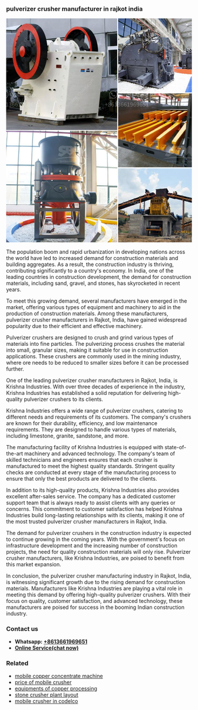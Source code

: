 <h3>pulverizer crusher manufacturer in rajkot india</h3><img src='1708498220.jpg' alt=''><p>The population boom and rapid urbanization in developing nations across the world have led to increased demand for construction materials and building aggregates. As a result, the construction industry is thriving, contributing significantly to a country's economy. In India, one of the leading countries in construction development, the demand for construction materials, including sand, gravel, and stones, has skyrocketed in recent years. </p><p>To meet this growing demand, several manufacturers have emerged in the market, offering various types of equipment and machinery to aid in the production of construction materials. Among these manufacturers, pulverizer crusher manufacturers in Rajkot, India, have gained widespread popularity due to their efficient and effective machinery.</p><p>Pulverizer crushers are designed to crush and grind various types of materials into fine particles. The pulverizing process crushes the material into small, granular sizes, making it suitable for use in construction applications. These crushers are commonly used in the mining industry, where ore needs to be reduced to smaller sizes before it can be processed further.</p><p>One of the leading pulverizer crusher manufacturers in Rajkot, India, is Krishna Industries. With over three decades of experience in the industry, Krishna Industries has established a solid reputation for delivering high-quality pulverizer crushers to its clients.</p><p>Krishna Industries offers a wide range of pulverizer crushers, catering to different needs and requirements of its customers. The company's crushers are known for their durability, efficiency, and low maintenance requirements. They are designed to handle various types of materials, including limestone, granite, sandstone, and more.</p><p>The manufacturing facility of Krishna Industries is equipped with state-of-the-art machinery and advanced technology. The company's team of skilled technicians and engineers ensures that each crusher is manufactured to meet the highest quality standards. Stringent quality checks are conducted at every stage of the manufacturing process to ensure that only the best products are delivered to the clients.</p><p>In addition to its high-quality products, Krishna Industries also provides excellent after-sales service. The company has a dedicated customer support team that is always ready to assist clients with any queries or concerns. This commitment to customer satisfaction has helped Krishna Industries build long-lasting relationships with its clients, making it one of the most trusted pulverizer crusher manufacturers in Rajkot, India.</p><p>The demand for pulverizer crushers in the construction industry is expected to continue growing in the coming years. With the government's focus on infrastructure development and the increasing number of construction projects, the need for quality construction materials will only rise. Pulverizer crusher manufacturers, like Krishna Industries, are poised to benefit from this market expansion.</p><p>In conclusion, the pulverizer crusher manufacturing industry in Rajkot, India, is witnessing significant growth due to the rising demand for construction materials. Manufacturers like Krishna Industries are playing a vital role in meeting this demand by offering high-quality pulverizer crushers. With their focus on quality, customer satisfaction, and advanced technology, these manufacturers are poised for success in the booming Indian construction industry.</p><h3>Contact us</h3><ul><li><strong>Whatsapp:&nbsp;<a href="https://wa.me/8613661969651">+8613661969651</a></strong></li><li><a href="https://swt.shibang-china.com/?git&amp;zhl&amp;pulverizer crusher manufacturer in rajkot india"><strong>Online Service(chat now)</strong></a></li></ul><h3>Related</h3><ul><li><a href='mobile copper concentrate machine.md'>mobile copper concentrate machine</a></li><li><a href='price of mobile crusher.md'>price of mobile crusher</a></li><li><a href='equipments of copper processing.md'>equipments of copper processing</a></li><li><a href='stone crusher plant layout.md'>stone crusher plant layout</a></li><li><a href='mobile crusher in codelco.md'>mobile crusher in codelco</a></li></ul>